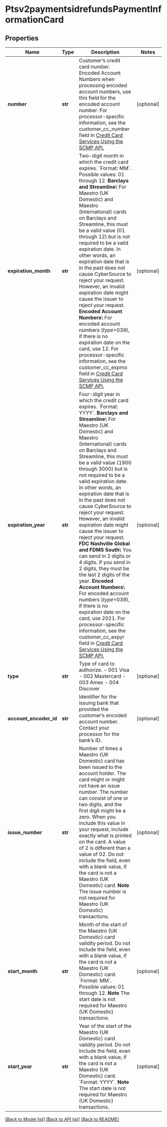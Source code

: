 # Ptsv2paymentsidrefundsPaymentInformationCard

## Properties
Name | Type | Description | Notes
------------ | ------------- | ------------- | -------------
**number** | **str** | Customer’s credit card number. Encoded Account Numbers when processing encoded account numbers, use this field for the encoded account number.  For processor-specific information, see the customer_cc_number field in [Credit Card Services Using the SCMP API.](http://apps.cybersource.com/library/documentation/dev_guides/CC_Svcs_SCMP_API/html)  | [optional] 
**expiration_month** | **str** | Two-digit month in which the credit card expires. &#x60;Format: MM&#x60;. Possible values: 01 through 12.  **Barclays and Streamline**\\ For Maestro (UK Domestic) and Maestro (International) cards on Barclays and Streamline, this must be a valid value (01 through 12) but is not required to be a valid expiration date. In other words, an expiration date that is in the past does not cause CyberSource to reject your request. However, an invalid expiration date might cause the issuer to reject your request.  **Encoded Account Numbers**\\ For encoded account numbers (_type_&#x3D;039), if there is no expiration date on the card, use 12.  For processor-specific information, see the customer_cc_expmo field in [Credit Card Services Using the SCMP API.](http://apps.cybersource.com/library/documentation/dev_guides/CC_Svcs_SCMP_API/html)  | [optional] 
**expiration_year** | **str** | Four-digit year in which the credit card expires. &#x60;Format: YYYY&#x60;.  **Barclays and Streamline**\\ For Maestro (UK Domestic) and Maestro (International) cards on Barclays and Streamline, this must be a valid value (1900 through 3000) but is not required to be a valid expiration date. In other words, an expiration date that is in the past does not cause CyberSource to reject your request. However, an invalid expiration date might cause the issuer to reject your request.  **FDC Nashville Global and FDMS South**\\ You can send in 2 digits or 4 digits. If you send in 2 digits, they must be the last 2 digits of the year.  **Encoded Account Numbers**\\ For encoded account numbers (_type_&#x3D;039), if there is no expiration date on the card, use 2021.  For processor-specific information, see the customer_cc_expyr field in [Credit Card Services Using the SCMP API.](http://apps.cybersource.com/library/documentation/dev_guides/CC_Svcs_SCMP_API/html)  | [optional] 
**type** | **str** | Type of card to authorize. - 001 Visa - 002 Mastercard - 003 Amex - 004 Discover  | [optional] 
**account_encoder_id** | **str** | Identifier for the issuing bank that provided the customer’s encoded account number. Contact your processor for the bank’s ID.  | [optional] 
**issue_number** | **str** | Number of times a Maestro (UK Domestic) card has been issued to the account holder. The card might or might not have an issue number. The number can consist of one or two digits, and the first digit might be a zero. When you include this value in your request, include exactly what is printed on the card. A value of 2 is different than a value of 02. Do not include the field, even with a blank value, if the card is not a Maestro (UK Domestic) card.  **Note** The issue number is not required for Maestro (UK Domestic) transactions.  | [optional] 
**start_month** | **str** | Month of the start of the Maestro (UK Domestic) card validity period. Do not include the field, even with a blank value, if the card is not a Maestro (UK Domestic) card. &#x60;Format: MM&#x60;. Possible values: 01 through 12.  **Note** The start date is not required for Maestro (UK Domestic) transactions.  | [optional] 
**start_year** | **str** | Year of the start of the Maestro (UK Domestic) card validity period. Do not include the field, even with a blank value, if the card is not a Maestro (UK Domestic) card. &#x60;Format: YYYY&#x60;.  **Note** The start date is not required for Maestro (UK Domestic) transactions.  | [optional] 

[[Back to Model list]](../README.md#documentation-for-models) [[Back to API list]](../README.md#documentation-for-api-endpoints) [[Back to README]](../README.md)


